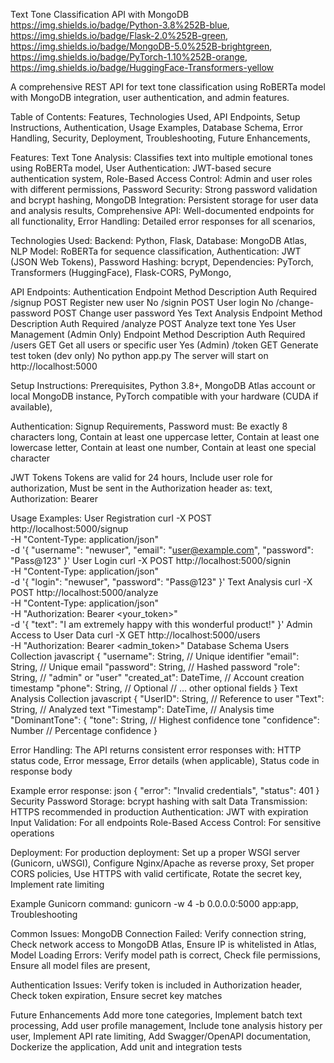 Text Tone Classification API with MongoDB
https://img.shields.io/badge/Python-3.8%252B-blue,
https://img.shields.io/badge/Flask-2.0%252B-green,
https://img.shields.io/badge/MongoDB-5.0%252B-brightgreen,
https://img.shields.io/badge/PyTorch-1.10%252B-orange,
https://img.shields.io/badge/HuggingFace-Transformers-yellow

A comprehensive REST API for text tone classification using RoBERTa model with MongoDB integration, user authentication, and admin features.

Table of Contents:
      Features,
      Technologies Used,
      API Endpoints,
      Setup Instructions,
      Authentication,
      Usage Examples,
      Database Schema,
      Error Handling,
      Security,
      Deployment,
      Troubleshooting,
      Future Enhancements,

Features:
      Text Tone Analysis: Classifies text into multiple emotional tones using RoBERTa model,
      User Authentication: JWT-based secure authentication system,
      Role-Based Access Control: Admin and user roles with different permissions,
      Password Security: Strong password validation and bcrypt hashing,
      MongoDB Integration: Persistent storage for user data and analysis results,
      Comprehensive API: Well-documented endpoints for all functionality,
      Error Handling: Detailed error responses for all scenarios,

Technologies Used:
      Backend: Python, Flask,
      Database: MongoDB Atlas,
      NLP Model: RoBERTa for sequence classification,
      Authentication: JWT (JSON Web Tokens),
      Password Hashing: bcrypt,
      Dependencies:
      PyTorch,
      Transformers (HuggingFace),
      Flask-CORS,
      PyMongo,

API Endpoints:
      Authentication
      Endpoint	Method	Description	Auth Required
      /signup	POST	Register new user	No
      /signin	POST	User login	No
      /change-password	POST	Change user password	Yes
      Text Analysis
      Endpoint	Method	Description	Auth Required
      /analyze	POST	Analyze text tone	Yes
      User Management (Admin Only)
      Endpoint	Method	Description	Auth Required
      /users	GET	Get all users or specific user	Yes (Admin)
      /token	GET	Generate test token (dev only)	No
      python app.py
      The server will start on http://localhost:5000

Setup Instructions:
      Prerequisites,
      Python 3.8+,
      MongoDB Atlas account or local MongoDB instance,
      PyTorch compatible with your hardware (CUDA if available),

Authentication:
      Signup Requirements,
      Password must:
      Be exactly 8 characters long,
      Contain at least one uppercase letter,
      Contain at least one lowercase letter,
      Contain at least one number,
      Contain at least one special character

JWT Tokens
      Tokens are valid for 24 hours,
      Include user role for authorization,
      Must be sent in the Authorization header as:
      text,
      Authorization: Bearer <token>

Usage Examples:
      User Registration
      curl -X POST http://localhost:5000/signup \
        -H "Content-Type: application/json" \
        -d '{
          "username": "newuser",
          "email": "user@example.com",
          "password": "Pass@123"
        }'
      User Login
      curl -X POST http://localhost:5000/signin \
        -H "Content-Type: application/json" \
        -d '{
          "login": "newuser",
          "password": "Pass@123"
        }'
      Text Analysis
      curl -X POST http://localhost:5000/analyze \
        -H "Content-Type: application/json" \
        -H "Authorization: Bearer <your_token>" \
        -d '{
          "text": "I am extremely happy with this wonderful product!"
        }'
      Admin Access to User Data
      curl -X GET http://localhost:5000/users \
        -H "Authorization: Bearer <admin_token>"
      Database Schema
      Users Collection
      javascript
      {
        "username": String,        // Unique identifier
        "email": String,           // Unique email
        "password": String,        // Hashed password
        "role": String,            // "admin" or "user"
        "created_at": DateTime,    // Account creation timestamp
        "phone": String,           // Optional
        // ... other optional fields
      }
      Text Analysis Collection
      javascript
      {
        "UserID": String,          // Reference to user
        "Text": String,            // Analyzed text
        "Timestamp": DateTime,     // Analysis time
        "DominantTone": {
          "tone": String,          // Highest confidence tone
          "confidence": Number     // Percentage confidence
        }
        
Error Handling:
      The API returns consistent error responses with:
      HTTP status code,
      Error message,
      Error details (when applicable),
      Status code in response body

Example error response:
      json
      {
        "error": "Invalid credentials",
        "status": 401
      }
      Security
      Password Storage: bcrypt hashing with salt
      Data Transmission: HTTPS recommended in production
      Authentication: JWT with expiration
      Input Validation: For all endpoints
      Role-Based Access Control: For sensitive operations

Deployment:
      For production deployment:
      Set up a proper WSGI server (Gunicorn, uWSGI),
      Configure Nginx/Apache as reverse proxy,
      Set proper CORS policies,
      Use HTTPS with valid certificate,
      Rotate the secret key,
      Implement rate limiting

Example Gunicorn command:
    gunicorn -w 4 -b 0.0.0.0:5000 app:app,
    Troubleshooting

Common Issues:
    MongoDB Connection Failed:
    Verify connection string,
    Check network access to MongoDB Atlas,
    Ensure IP is whitelisted in Atlas,
    Model Loading Errors:
    Verify model path is correct,
    Check file permissions,
    Ensure all model files are present,

Authentication Issues:
    Verify token is included in Authorization header,
    Check token expiration,
    Ensure secret key matches
    
Future Enhancements
    Add more tone categories,
    Implement batch text processing,
    Add user profile management,
    Include tone analysis history per user,
    Implement API rate limiting,
    Add Swagger/OpenAPI documentation,
    Dockerize the application,
    Add unit and integration tests
